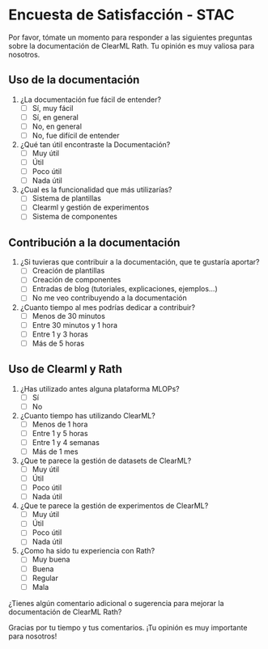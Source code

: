 # Encuesta de Satisfacción - STAC

Por favor, tómate un momento para responder a las siguientes preguntas sobre la documentación de ClearML Rath. Tu opinión es muy valiosa para nosotros.

## Uso de la documentación
1. ¿La documentación fue fácil de entender?
    - [ ] Sí, muy fácil
    - [ ] Sí, en general
    - [ ] No, en general
    - [ ] No, fue difícil de entender

2. ¿Qué tan útil encontraste la Documentación?
    - [ ] Muy útil
    - [ ] Útil
    - [ ] Poco útil
    - [ ] Nada útil

3. ¿Cual es la funcionalidad que más utilizarías?
    - [ ] Sistema de plantillas
    - [ ] Clearml y gestión de experimentos
    - [ ] Sistema de componentes

## Contribución a la documentación
1. ¿Si tuvieras que contribuir a la documentación, que te gustaría aportar?
    - [ ] Creación de plantillas
    - [ ] Creación de componentes
    - [ ] Entradas de blog (tutoriales, explicaciones, ejemplos...)
    - [ ] No me veo contribuyendo a la documentación

2. ¿Cuanto tiempo al mes podrías dedicar a contribuir?
    - [ ] Menos de 30 minutos
    - [ ] Entre 30 minutos y 1 hora
    - [ ] Entre 1 y 3 horas
    - [ ] Más de 5 horas

## Uso de Clearml y Rath
1. ¿Has utilizado antes alguna plataforma MLOPs?
    - [ ] Sí
    - [ ] No

2. ¿Cuanto tiempo has utilizando ClearML?
    - [ ] Menos de 1 hora
    - [ ] Entre 1 y 5 horas 
    - [ ] Entre 1 y 4 semanas
    - [ ] Más de 1 mes

3. ¿Que te parece la gestión de datasets de ClearML?
    - [ ] Muy útil
    - [ ] Útil
    - [ ] Poco útil
    - [ ] Nada útil

4. ¿Que te parece la gestión de experimentos de ClearML?
    - [ ] Muy útil
    - [ ] Útil
    - [ ] Poco útil
    - [ ] Nada útil

5. ¿Como ha sido tu experiencia con Rath?
    - [ ] Muy buena
    - [ ] Buena
    - [ ] Regular
    - [ ] Mala

¿Tienes algún comentario adicional o sugerencia para mejorar la documentación de ClearML Rath?

Gracias por tu tiempo y tus comentarios. ¡Tu opinión es muy importante para nosotros!
